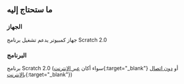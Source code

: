 ## ما ستحتاج إليه

### الجهاز

جهاز كمبيوتر يدعم تشغيل برنامج Scratch 2.0

### البرنامج

برنامج Scratch 2.0 (سواء أكان [عبر الإنترنت](https://scratch.mit.edu/projects/editor/){:target="_blank"} أو [دون اتصال بالإنترنت](https://scratch.mit.edu/scratch2download/){:target="_blank"})
